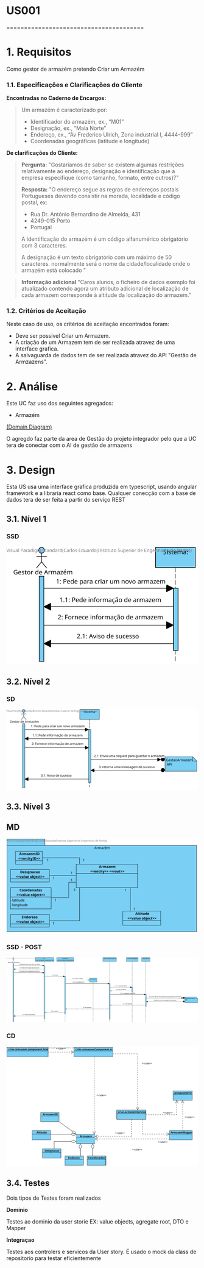 # US001
=======================================


# 1. Requisitos

Como gestor de armazém pretendo Criar um Armazém

### 1.1. Especificações e Clarificações do Cliente  


 **Encontradas no Caderno de Encargos:**
 
>Um armazém é caracterizado por:
>	- Identificador do armazém, ex., “M01”
>	- Designação, ex., “Maia Norte”
>	- Endereço, ex., “Av Frederico Ulrich, Zona industrial I, 4444-999”
>	- Coordenadas geográficas (latitude e longitude)


 **De clarificações do Cliente:**
 
>**Pergunta:** "Gostaríamos de saber se existem algumas restrições relativamente ao endereço, designação e identificação que a empresa especifique (como tamanho, formato, entre outros)?"
>
>**Resposta:** "O endereço segue as regras de endereços postais Portugueses devendo consistir na morada, localidade e código postal, ex:
>
> - Rua Dr. António Bernardino de Almeida, 431
> - 4249-015 Porto
> - Portugal
> 
>A identificação do armazém é um código alfanumérico obrigatório com 3 caracteres.
>
>A designação é um texto obrigatório com um máximo de 50 caracteres. normalmente será o nome da cidade/localidade onde o armazém está colocado "

>**Informação adicional** "Caros alunos, o ficheiro de dados exemplo foi atualizado contendo agora um atributo adicional de localização de cada armazem corresponde à altitude da localização do armazem."

### 1.2. Critérios de Aceitação

Neste caso de uso, os critérios de aceitação encontrados foram:

- Deve ser possivel Criar um Armazem.
- A criação de um Armazem tem de ser realizada atravez de uma interface grafica.
- A salvaguarda de dados tem de ser realizada atravez do API "Gestão de Armzazens".

# 2. Análise

Este UC faz uso dos seguintes agregados:
- Armazém 

[(Domain Diagram)](../../Modelo_de_Dominio/DM.svg)

O agregdo faz parte da area de Gestão do projeto integrador pelo que a UC tera de conectar com o AI de gestão de armazens

# 3. Design

Esta US usa uma interface grafica produzida em typescript, usando angular framework e a libraria react como base.
Qualquer conecção com a base de dados tera de ser feita a partir do serviço REST

## 3.1. Nível 1

### SSD 

![US001 - SSD](US001_SSD_CRIAR_N1_VP_V1.svg)

## 3.2. Nível 2

### SD 

![US001 - SD - N2](US001_SD_CRIAR_N2_VP_V1.svg)

## 3.3. Nível 3

## MD

![US001 - MD](US001_MD_N3_V1.svg)

### SSD - POST

![US001 - CD](US001_SD_CRIAR_N3_VP_V1.svg)

### CD

![US001 - CD](US001_CD_N3_V1.svg)

## 3.4. Testes 

Dois tipos de Testes foram realizados

**Dominio**

Testes ao dominio da user storie EX: value objects, agregate root, DTO e Mapper

**Integraçao**

Testes aos controlers e servicos da User story.
É usado o mock da class de repositorio para testar eficientemente




